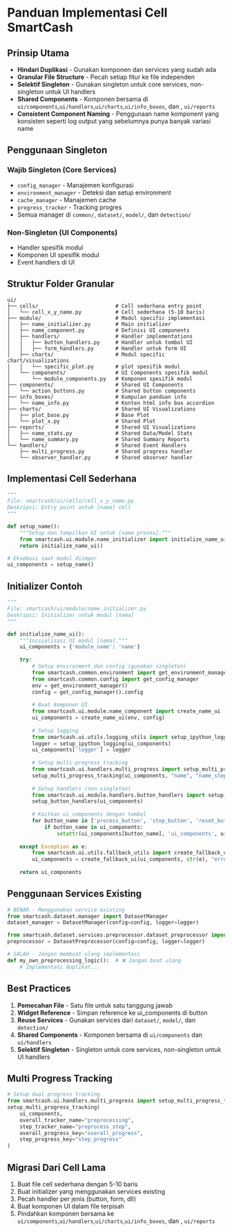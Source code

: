 # Panduan Implementasi Cell SmartCash

## Prinsip Utama
- **Hindari Duplikasi** - Gunakan komponen dan services yang sudah ada
- **Granular File Structure** - Pecah setiap fitur ke file independen
- **Selektif Singleton** - Gunakan singleton untuk core services, non-singleton untuk UI handlers
- **Shared Components** - Komponen bersama di `ui/components`,`ui/handlers`,`ui/charts`,`ui/info_boxes`, dan , `ui/reports`
- **Consistent Component Naming** - Penggunaan name komponent yang konsisten seperti log output yang sebelumnya punya banyak variasi name

## Penggunaan Singleton

### Wajib Singleton (Core Services)
- `config_manager` - Manajemen konfigurasi
- `environment_manager` - Deteksi dan setup environment
- `cache_manager` - Manajemen cache
- `progress_tracker` - Tracking progres
- Semua manager di `common/`, `dataset/`, `model/`, dan `detection/`

### Non-Singleton (UI Components)
- Handler spesifik modul
- Komponen UI spesifik modul
- Event handlers di UI

## Struktur Folder Granular

```
ui/
├── cells/                         # Cell sederhana entry point
│   └── cell_x_y_name.py           # Cell sederhana (5-10 baris)
├── module/                        # Modul specific implementasi
│   ├── name_initializer.py        # Main initializer
│   ├── name_component.py          # Definisi UI components
│   ├── handlers/                  # Handler implementations
│   │   ├── button_handlers.py     # Handler untuk tombol UI
│   │   ├── form_handlers.py       # Handler untuk form UI
│   ├── charts/                    # Modul specific chart/visualizations
│   │   └── specific_plot.py       # plot spesifik modul
│   └── components/                # UI Components spesifik modul
│       └── module_components.py   # Komponen spesifik modul
├── components/                    # Shared UI Components
│   └── action_buttons.py          # Shared button components
├── info_boxes/                    # Kumpulan panduan info
│   └── name_info.py               # Konten html info box accordion
├── charts/                        # Shared UI Visualizations
│   ├── plot_base.py               # Base Plot
│   └── plot_x.py                  # Shared Plot
├── reports/                       # Shared UI Visualizations
│   ├── name_stats.py              # Shared Data/Model Stats 
│   └── name_summary.py            # Shared Summary Reports
└── handlers/                      # Shared Event Handlers
    ├── multi_progress.py          # Shared progress handler
    └── observer_handler.py        # Shared observer handler
```

## Implementasi Cell Sederhana

```python
"""
File: smartcash/ui/cells/cell_x_y_name.py
Deskripsi: Entry point untuk [nama] cell
"""

def setup_name():
    """Setup dan tampilkan UI untuk [nama proses]."""
    from smartcash.ui.module.name_initializer import initialize_name_ui
    return initialize_name_ui()

# Eksekusi saat modul diimpor
ui_components = setup_name()
```

## Initializer Contoh

```python
"""
File: smartcash/ui/module/name_initializer.py
Deskripsi: Initializer untuk modul [nama]
"""

def initialize_name_ui():
    """Inisialisasi UI modul [nama]."""
    ui_components = {'module_name': 'name'}
    
    try:
        # Setup environment dan config (gunakan singleton)
        from smartcash.common.environment import get_environment_manager
        from smartcash.common.config import get_config_manager
        env = get_environment_manager()
        config = get_config_manager().config
        
        # Buat komponen UI
        from smartcash.ui.module.name_component import create_name_ui
        ui_components = create_name_ui(env, config)
        
        # Setup logging
        from smartcash.ui.utils.logging_utils import setup_ipython_logging
        logger = setup_ipython_logging(ui_components)
        ui_components['logger'] = logger
        
        # Setup multi-progress tracking
        from smartcash.ui.handlers.multi_progress import setup_multi_progress_tracking
        setup_multi_progress_tracking(ui_components, "name", "name_step")
        
        # Setup handlers (non-singleton)
        from smartcash.ui.module.handlers.button_handlers import setup_button_handlers
        setup_button_handlers(ui_components)
        
        # Kaitkan ui_components dengan tombol
        for button_name in ['process_button', 'stop_button', 'reset_button']:
            if button_name in ui_components:
                setattr(ui_components[button_name], 'ui_components', ui_components)
        
    except Exception as e:
        from smartcash.ui.utils.fallback_utils import create_fallback_ui
        ui_components = create_fallback_ui(ui_components, str(e), "error")
    
    return ui_components
```

## Penggunaan Services Existing

```python
# BENAR - Menggunakan service existing
from smartcash.dataset.manager import DatasetManager
dataset_manager = DatasetManager(config=config, logger=logger)

from smartcash.dataset.services.preprocessor.dataset_preprocessor import DatasetPreprocessor
preprocessor = DatasetPreprocessor(config=config, logger=logger)

# SALAH - Jangan membuat ulang implementasi
def my_own_preprocessing_logic():  # ❌ Jangan buat ulang
    # Implementasi duplikat...
```

## Best Practices

1. **Pemecahan File** - Satu file untuk satu tanggung jawab
2. **Widget Reference** - Simpan reference ke ui_components di button
3. **Reuse Services** - Gunakan services dari `dataset/`, `model/`, dan `detection/`
4. **Shared Components** - Komponen bersama di `ui/components` dan `ui/handlers`
5. **Selektif Singleton** - Singleton untuk core services, non-singleton untuk UI handlers

## Multi Progress Tracking

```python
# Setup dual progress tracking
from smartcash.ui.handlers.multi_progress import setup_multi_progress_tracking
setup_multi_progress_tracking(
    ui_components,
    overall_tracker_name="preprocessing", 
    step_tracker_name="preprocess_step",
    overall_progress_key="overall_progress",
    step_progress_key="step_progress"
)
```

## Migrasi Dari Cell Lama

1. Buat file cell sederhana dengan 5-10 baris
2. Buat initializer yang menggunakan services existing
3. Pecah handler per jenis (button, form, dll)
4. Buat komponen UI dalam file terpisah
5. Pindahkan komponen bersama ke `ui/components`,`ui/handlers`,`ui/charts`,`ui/info_boxes`, dan , `ui/reports`